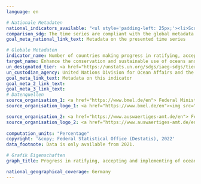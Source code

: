 ```yaml
---
language: en    

# Nationale Metadaten    
national_indicators_available: "<ul style='padding-left: 25px;'><li>Score for the implementation of UNCLOS and ist two implementing agreements</li> <li> Score for the ratification of and accession to UNCLOS and ist two implementing agreements</li></ul>"    
comparison_sdg: The time series are compliant with the global metadata.    
goal_meta_national_link_text: Metadata on the presented time series    

# Globale Metadaten    
indicator_name: Number of countries making progress in ratifying, accepting and implementing through legal, policy and institutional frameworks, ocean-related instruments that implement international law, as reflected in the United Nations Convention on the Law of the Sea, for the conservation and sustainable use of the oceans and their resources    
target_name: Enhance the conservation and sustainable use of oceans and their resources by implementing international law as reflected in the United Nations Convention on the Law of the Sea, which provides the legal framework for the conservation and sustainable use of oceans and their resources, as recalled in paragraph 158 of "The future we want"    
un_designated_tier: <a href="https://unstats.un.org/sdgs/iaeg-sdgs/tier-classification/" title="Click here for more information on the UN tier classification."  target="_blank">Tier II</a>    
un_custodian_agency: United Nations Division for Ocean Affairs and the Law of the Sea (UN-DOALOS) and other UN-Oceans members    
goal_meta_link_text: Metadata on this indicator    
goal_meta_2_link_text:     
goal_meta_3_link_text:         
# Datenquellen
source_organisation_1: <a href="https://www.bmel.de/en"> Federal Ministry of Food and Agriculture </a>
source_organisation_logo_1: <a href="https://www.bmel.de/en"><img src="https://g205sdgs.github.io/sdg-indicators/public/OrgImgEn/bmel.png" alt="Logo bmel" style="height:60px; width:148px"/></a>

source_organisation_2: <a href="https://www.auswaertiges-amt.de/en"> Federal Foreign Office </a>
source_organisation_logo_2: <a href="https://www.auswaertiges-amt.de/en"><img src="https://g205sdgs.github.io/sdg-indicators/public/OrgImgEn/aa.png" alt="Logo aa" style="height:60px; width:148px"/></a>
    
computation_units: "Percentage"    
copyright: '&copy; Federal Statistical Office (Destatis), 2022'    
data_footnote: Data is only available from 2021.    

# Grafik Eigenschaften    
graph_title: Progress in ratifying, accepting and implementing of ocean-related agreements    

national_geographical_coverage: Germany    
---
```


<span></span>